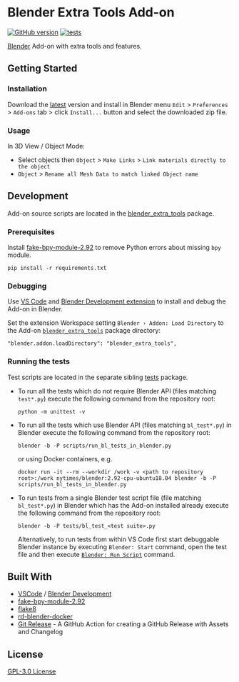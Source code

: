 # Blender Extra Tools Add-on
[![GitHub version](https://badge.fury.io/gh/aalexeenco%2FBlenderExtraTools.svg)](https://github.com/aalexeenco/BlenderExtraTools/releases/latest)
[![tests](https://github.com/aalexeenco/BlenderExtraTools/actions/workflows/build.yml/badge.svg)](https://github.com/aalexeenco/BlenderExtraTools/actions/workflows/build.yml)

[Blender](https://www.blender.org/) Add-on with extra tools and features.

## Getting Started

### Installation

Download the [latest](https://github.com/aalexeenco/BlenderExtraTools/releases/latest/download/addon_blender_extra_tools.zip) version and install in Blender menu
`Edit` > `Preferences` > `Add-ons` tab > click `Install...` button and select the downloaded zip file.

### Usage

In 3D View / Object Mode:

* Select objects then `Object` > `Make Links` > `Link materials directly to the object`
* `Object` > `Rename all Mesh Data to match linked Object name`

## Development

Add-on source scripts are located in the [blender_extra_tools](./blender_extra_tools) package. 

### Prerequisites

Install [fake-bpy-module-2.92](https://pypi.org/project/fake-bpy-module-2.92/) 
to remove Python errors about missing `bpy` module.

```
pip install -r requirements.txt
```

### Debugging

Use [VS Code](https://code.visualstudio.com/) and 
[Blender Development extension][1] to install and debug the Add-on in Blender. 

Set the extension Workspace setting `Blender › Addon: Load Directory` to the 
Add-on [`blender_extra_tools`](./blender_extra_tools) package directory:

```
"blender.addon.loadDirectory": "blender_extra_tools",
```

### Running the tests

Test scripts are located in the separate sibling [tests](./tests) package. 

* To run all the tests which do not require Blender API (files matching `test*.py`)
execute the following command from the repository root:

    ```
    python -m unittest -v
    ```

* To run all the tests which use Blender API (files matching `bl_test*.py`) 
in Blender execute the following command from the repository root:

    ```
    blender -b -P scripts/run_bl_tests_in_blender.py
    ```

    or using Docker containers, e.g.

    ```
    docker run -it --rm --workdir /work -v <path to repository root>:/work nytimes/blender:2.92-cpu-ubuntu18.04 blender -b -P scripts/run_bl_tests_in_blender.py
    ```

* To run tests from a single Blender test script file (file matching `bl_test*.py`) 
in Blender which has the Add-on installed already execute the following command from the repository root:

    ```
    blender -b -P tests/bl_test_<test suite>.py
    ```

    Alternatively, to run tests from within VS Code first start debuggable
    Blender instance by executing `Blender: Start` command,
    open the test file and then execute [`Blender: Run Script`][2] command.

## Built With

* [VSCode](https://code.visualstudio.com/) / [Blender Development][1]
* [fake-bpy-module-2.92](https://pypi.org/project/fake-bpy-module-2.92/)
* [flake8](https://flake8.pycqa.org/en/latest/)
* [rd-blender-docker](https://github.com/nytimes/rd-blender-docker)
* [Git Release](https://github.com/marketplace/actions/git-release) - A GitHub Action for creating a GitHub Release with Assets and Changelog

## License
[GPL-3.0 License](./LICENSE)

[1]: <https://marketplace.visualstudio.com/items?itemName=JacquesLucke.blender-development>
[2]: <https://github.com/JacquesLucke/blender_vscode#how-can-i-run-the-script-in-blender>
